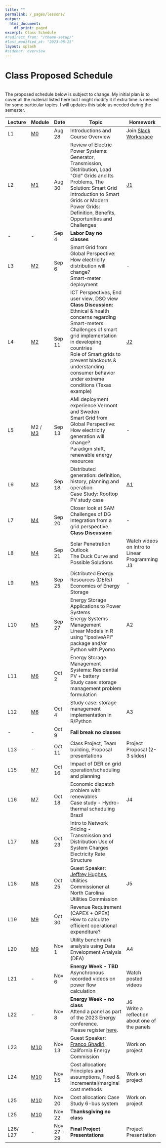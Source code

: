 ```yaml
---
title: ""
permalink: /_pages/lessons/
output:
  html_document:
    df_print: paged
excerpt: Class Schedule
#redirect_from: "/theme-setup/"
#last_modified_at: "2023-08-25"
layout: splash
#sidebar: overview
---
```


# Class Proposed Schedule
<br>
The proposed schedule below is subject to change. My initial plan is to cover all the material listed here but I might modify it if extra time is needed for some particular topics. I will updates this table as needed during the semester.


| Lecture | Module |   Date  | Topic | Homework |
|----|----|--------|--------------|----|
| L1 | <a href="/_pages/modulelist/" > M0 </a> | Aug 28 | Introductions and Course Overview  | Join [Slack Workspace](https://join.slack.com/t/duke-2xw1946/shared_invite/zt-224ncrs7l-3YGJVIwKwXEA3vv0B2fWNA)  |
| L2 |   <a href="/docs/modules/M1/" > M1 </a> | Aug 30 | Review of Electric Power Systems: Generator, Transmission, Distribution, Load <br> "Old" Grids and Its Problems, The Solution: Smart Grid <br> Introduction to Smart Grids or Modern Power Grids: Definition, Benefits, Opportunities and Challenges | [J1](https://sakai.duke.edu/portal/site/fc198b90-9d77-4c6b-8708-c9d0d044be5b/tool/26e522a4-84f3-4d97-9ad5-a7c405e8ea92/discussionForum/message/dfAllMessages)  |
| - | - | Sep 4 | **Labor Day no classes** |  |
| L3 | <a href="/docs/modules/M2/" > M2 </a> | Sep 6 | Smart Grid from Global Perspective: How electricity distribution will change? <br> Smart-meter deployment |- |
| L4 | <a href="/docs/modules/M2/" > M2 </a> | Sep 11 |  ICT Perspectives, End user view, DSO view <br> **Class Discussion:** Ethnical & health concerns regarding Smart-meters <br> Challenges of smart grid implementation in developing countries <br> Role of Smart grids to prevent blackouts & understanding consumer behavior under extreme conditions (Texas example) |[J2](https://sakai.duke.edu/portal/site/fc198b90-9d77-4c6b-8708-c9d0d044be5b/tool/26e522a4-84f3-4d97-9ad5-a7c405e8ea92/discussionForum/message/dfAllMessages) |
| L5 | M2 / <a href="/docs/modules/M3/" > M3 </a> | Sep 13 | AMI deployment experience Vermont and Sweden <br> Smart Grid from Global Perspective: How electricity generation will change? <br> Paradigm shift, renewable energy resources | - |
| L6 | <a href="/docs/modules/M3/" > M3 </a> | Sep 18 |  Distributed generation: definition, history, planning and operation <br> Case Study: Rooftop PV study case | [A1](https://sakai.duke.edu/portal/site/fc198b90-9d77-4c6b-8708-c9d0d044be5b/tool/bf736605-42a0-41a8-987a-754e3066d785?panel=Main) |
| L7 | <a href="/docs/modules/M4/" > M4 </a> | Sep 20 |  Closer look at SAM <br> Challenges of DG Integration from a grid perspective <br> **Class Discussion**   | - |
| L8 | <a href="/docs/modules/M4/" > M4 </a> | Sep 21 | Solar Penetration Outlook <br> The Duck Curve and Possible Solutions | Watch videos on Intro to Linear Programming <br> J3 |
| L9 | <a href="/docs/modules/M5/" > M5 </a> | Sep 25 | Distributed Energy Resources (DERs) <br> Economics of Energy Storage | - |
| L10 | <a href="/docs/modules/M5/" > M5 </a> | Sep 27 | Energy Storage Applications to Power Systems <br> Energy Systems Management <br> Linear Models in R using "lpsolveAPI" package and/or Python with Pyomo | A2 |
| L11 | <a href="/docs/modules/M6/" > M6 </a> | Oct 2 | Energy Storage Management Systems:  Residential PV + battery <br> Study case: storage management problem formulation |  |
| L12 | <a href="/docs/modules/M6/" > M6 </a> | Oct 4 | Study case: storage management implementation in R/Python | A3 |
| - | - | Oct 9 | **Fall break no classes** |  |
| L13 | - | Oct 11 | Class Project, Team building, Proposal presentations | Project Proposal (2-3 slides) |
| L15 | <a href="/docs/modules/M7/" > M7 </a> | Oct 16 | Impact of DER on grid operation/scheduling and planning <br> |  |
| L16 | <a href="/docs/modules/M7/" > M7 </a> | Oct 18 | Economic dispatch problem with renewables <br> Case study - Hydro-thermal scheduling Brazil  | J4 |
| L17 | <a href="/docs/modules/M8/" > M8 | Oct 23 | Intro to Network Pricing - Transmission and Distribution Use of System Charges <br> Electricity Rate Structure |  |
| L18 | <a href="/docs/modules/M8/" > M8 | Oct 25 | Guest Speaker: [Jeffrey Hughes](https://www.linkedin.com/in/jeff-hughes-74b58912/), Utilities Commissioner at North Carolina Utilities Commission | J5 |
| L19 | <a href="/docs/modules/M9/" > M9 | Oct 30| Revenue Requirement (CAPEX + OPEX) <br> How to calculate efficient operational expenditure? |  |
| L20 | <a href="/docs/modules/M9/" > M9 | Nov 1 | Utility benchmark analysis using Data Envelopment Analysis (DEA) | A4 |
| L21 | - | Nov 6 | **Energy Week - TBD** <br> Asynchronous recorded videos on power flow calculation  | Watch posted videos |
| L22 | - | Nov 8 | **Energy Week - no class** <br> Attend a panel as part of the 2023 Energy conference. <br> Please register [here]().  |  J6 <br> Write a reflection about one of the panels |
| L23 | <a href="/docs/modules/M10/" > M10 | Nov 13 | Guest Speaker: [Franco Ghadiri](https://www.linkedin.com/in/franco-ghadiri/), California Energy Commission  | Work on project |
| L24 | <a href="/docs/modules/M10/" > M10 | Nov 15 | Cost allocation: Principles and assumptions, Fixed & Incremental/marginal cost methods <br>  | Work on project |
| L25 | <a href="/docs/modules/M10/" > M10 | Nov 20  | Cost allocation: Case Study 6-bus system | Work on project |
| L25 | <a href="/docs/modules/M10/" > M10 | Nov 22  | **Thanksgiving no class** |  |
| L26/ <br> L27 | - | Nov 27 - 29 |  **Final Project Presentations** | Project Presentation |
